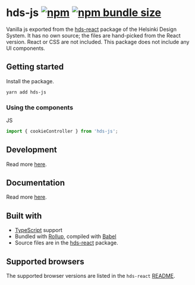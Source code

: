 # hds-js [![npm](https://img.shields.io/npm/v/hds-js?style=flat-square)](https://www.npmjs.com/package/hds-js) [![npm bundle size](https://img.shields.io/bundlephobia/minzip/hds-js?label=gzipped%20size&style=flat-square)](https://bundlephobia.com/result?p=hds-js)

Vanilla js exported from the [hds-react](https://github.com/City-of-Helsinki/helsinki-design-system/tree/development/packages/react) package of the Helsinki Design System. It has no own source; the files are hand-picked from the React version. React or CSS are not included. This package does not include any UI components.

## Getting started

Install the package.

```bash
yarn add hds-js
```

### Using the components

JS

```js
import { cookieController } from 'hds-js';
```

## Development

Read more [here](DEVELOPMENT.md).

## Documentation

Read more [here](https://hds.hel.fi/).

## Built with

- [TypeScript](https://www.typescriptlang.org/) support
- Bundled with [Rollup](https://github.com/rollup/rollup), compiled with [Babel](https://github.com/babel/babel)
- Source files are in the [hds-react](https://github.com/City-of-Helsinki/helsinki-design-system/tree/development/packages/react) package.

## Supported browsers

The supported browser versions are listed in the `hds-react` [README](https://github.com/City-of-Helsinki/helsinki-design-system/blob/development/packages/react/README.md).
